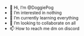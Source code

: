 - 👋 Hi, I’m @DoggiePog
- 👀 I’m interested in nothing
- 🌱 I’m currently learning everything
- 💞️ I’m looking to collaborate on all
- 📫 How to reach me dm on discord

<!---
DoggiePog/DoggiePog is a ✨ special ✨ repository because its `README.md` (this file) appears on your GitHub profile.
You can click the Preview link to take a look at your changes.
--->
